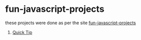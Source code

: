 


# fun-javascript-projects

these projects were done as per the site <a href="https://fun-javascript-projects.com/" target="_blank">fun-javascript-projects</a>

1) [Quick Tip](https://github.com/SG75/fun-javascript-projects/tree/master/quick%20tip)


